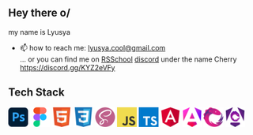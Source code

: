 ## Hey there o/

my name is Lyusya

- 📫 how to reach me: lyusya.cool@gmail.com</br>
... or you can find me on [RSSchool](https://rs.school/) [discord](https://discord.gg/PAxsgAPH) under the name Cherry https://discord.gg/KYZ2eVFy

## Tech Stack

<img src="./assets/photoshop.png"  width="40" height="40"> <img src="./assets/figma.png"  width="40" height="40"> <img src="./assets/html5.png"  width="40" height="40"> <img src="./assets/css.png"  width="40" height="40"> <img src="./assets/scss.png"  width="40" height="40"> <img src="./assets/js.png"  width="40" height="40"> <img src="./assets/ts.png"  width="40" height="40"> <img src="./assets/angular.png"  width="40" height="40"> <img src="./assets/angular_new_logo.png"  width="40" height="40"> <img src="./assets/rxjs.png"  width="40" height="40"> <img src="./assets/ngrx.png"  width="40" height="40">
